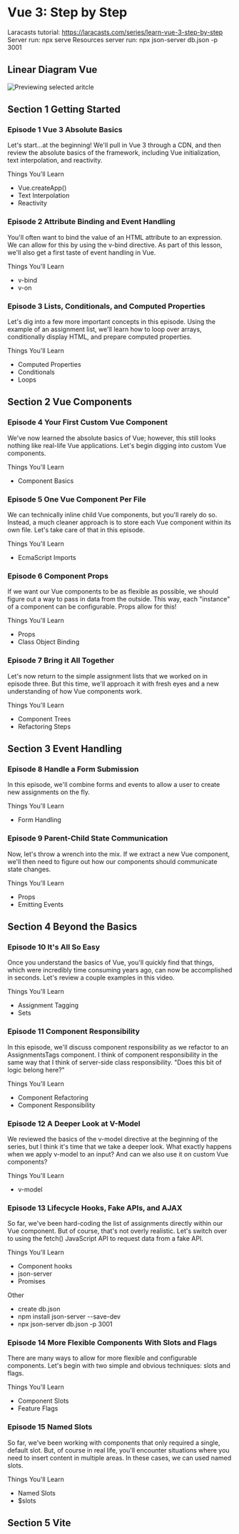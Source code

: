 # Vue 3: Step by Step

Laracasts tutorial: https://laracasts.com/series/learn-vue-3-step-by-step
Server run: npx serve
Resources server run: npx json-server db.json -p 3001

## Linear Diagram Vue
![Previewing selected aritcle](https://github.com/martinezart87/vue-step-by-step/blob/master/img/Livecycle-Diagram.png)

## Section 1 Getting Started
### Episode 1 Vue 3 Absolute Basics

Let's start...at the beginning! We'll pull in Vue 3 through a CDN, and then review the absolute basics of the framework, including Vue initialization, text interpolation, and reactivity.

Things You'll Learn
- Vue.createApp()
- Text Interpolation
- Reactivity

### Episode 2 Attribute Binding and Event Handling

You'll often want to bind the value of an HTML attribute to an expression. We can allow for this by using the v-bind directive. As part of this lesson, we'll also get a first taste of event handling in Vue.

Things You'll Learn
- v-bind
- v-on

### Episode 3 Lists, Conditionals, and Computed Properties

Let's dig into a few more important concepts in this episode. Using the example of an assignment list, we'll learn how to loop over arrays, conditionally display HTML, and prepare computed properties.

Things You'll Learn
- Computed Properties
- Conditionals
- Loops

## Section 2 Vue Components
### Episode 4 Your First Custom Vue Component

We've now learned the absolute basics of Vue; however, this still looks nothing like real-life Vue applications. Let's begin digging into custom Vue components.

Things You'll Learn
- Component Basics

### Episode 5 One Vue Component Per File

We can technically inline child Vue components, but you'll rarely do so. Instead, a much cleaner approach is to store each Vue component within its own file. Let's take care of that in this episode.

Things You'll Learn
- EcmaScript Imports

### Episode 6 Component Props

If we want our Vue components to be as flexible as possible, we should figure out a way to pass in data from the outside. This way, each "instance" of a component can be configurable. Props allow for this!

Things You'll Learn
- Props
- Class Object Binding

### Episode 7 Bring it All Together

Let's now return to the simple assignment lists that we worked on in episode three. But this time, we'll approach it with fresh eyes and a new understanding of how Vue components work.

Things You'll Learn
- Component Trees
- Refactoring Steps

## Section 3 Event Handling 
### Episode 8 Handle a Form Submission

In this episode, we'll combine forms and events to allow a user to create new assignments on the fly.

Things You'll Learn
- Form Handling

### Episode 9 Parent-Child State Communication

Now, let's throw a wrench into the mix. If we extract a new Vue component, we'll then need to figure out how our components should communicate state changes.

Things You'll Learn
- Props
- Emitting Events

## Section 4 Beyond the Basics
### Episode 10 It's All So Easy

Once you understand the basics of Vue, you'll quickly find that things, which were incredibly time consuming years ago, can now be accomplished in seconds. Let's review a couple examples in this video.

Things You'll Learn
- Assignment Tagging
- Sets

### Episode 11 Component Responsibility

In this episode, we'll discuss component responsibility as we refactor to an AssignmentsTags component. I think of component responsibility in the same way that I think of server-side class responsibility. "Does this bit of logic belong here?"

Things You'll Learn
- Component Refactoring
- Component Responsibility

### Episode 12 A Deeper Look at V-Model

We reviewed the basics of the v-model directive at the beginning of the series, but I think it's time that we take a deeper look. What exactly happens when we apply v-model to an input? And can we also use it on custom Vue components?

Things You'll Learn
- v-model

### Episode 13 Lifecycle Hooks, Fake APIs, and AJAX

So far, we've been hard-coding the list of assignments directly within our Vue component. But of course, that's not overly realistic. Let's switch over to using the fetch() JavaScript API to request data from a fake API.

Things You'll Learn
- Component hooks
- json-server
- Promises

Other
- create db.json
- npm install json-server --save-dev
- npx json-server db.json -p 3001

### Episode 14 More Flexible Components With Slots and Flags

There are many ways to allow for more flexible and configurable components. Let's begin with two simple and obvious techniques: slots and flags.

Things You'll Learn
- Component Slots
- Feature Flags

### Episode 15 Named Slots

So far, we've been working with components that only required a single, default slot. But, of course in real life, you'll encounter situations where you need to insert content in multiple areas. In these cases, we can used named slots.

Things You'll Learn
- Named Slots
- $slots

## Section 5 Vite
